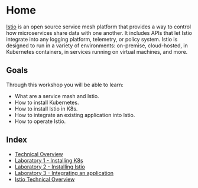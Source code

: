 # Home

[Istio](https://istio.io) is an open source service mesh platform that provides a way to control how microservices share data with one another. It includes APIs that let Istio integrate into any logging platform, telemetry, or policy system. Istio is designed to run in a variety of environments: on-premise, cloud-hosted, in Kubernetes containers, in services running on virtual machines, and more.

## Goals

Through this workshop you will be able to learn:

- What are a service mash and Istio.
- How to install Kubernetes.
- How to install Istio in K8s.
- How to integrate an existing application into Istio.
- How to operate Istio.

## Index

- [Technical Overview](/technical_overview/)
- [Laboratory 1 - Installing K8s](/laboratory-01/)
- [Laboratory 2 - Installing Istio](/laboratory-02/)
- [Laboratory 3 - Integrating an application](/laboratory-003/)
- [Istio Technical Overview](/laboratory-004/)
